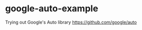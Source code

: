 google-auto-example
===================

Trying out Google's Auto library https://github.com/google/auto

